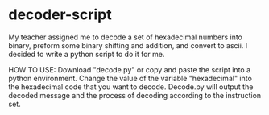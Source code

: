 # decoder-script
My teacher assigned me to decode a set of hexadecimal numbers into binary, preform some binary shifting and addition, and convert to ascii. I decided to write a python script to do it for me. 


HOW TO USE:
Download "decode.py" or copy and paste the script into a python environment. Change the value of the variable "hexadecimal" into the hexadecimal code that you want to decode. Decode.py will output the decoded message and the process of decoding according to the instruction set. 
